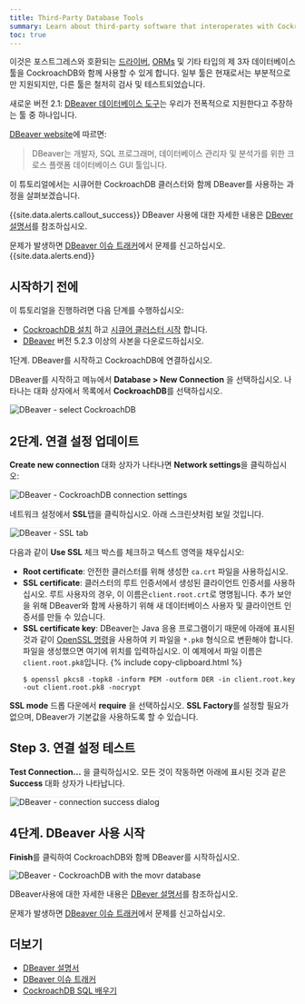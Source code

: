 ```yaml
---
title: Third-Party Database Tools
summary: Learn about third-party software that interoperates with CockroachDB.
toc: true
---
```


이것은 포스트그레스와 호환되는 [드라이버](build-an-app-with-cockroachdb.html), [ORMs](build-an-app-with-cockroachdb.html) 및 기타 타입의 제 3자 데이터베이스 툴을 CockroachDB와 함께 사용할 수 있게 합니다. 일부 툴은 현재로서는 부분적으로만 지원되지만, 다른 툴은 철저히 검사 및 테스트되었습니다.

<span class="version-tag">새로운 버전 2.1:</span> [DBeaver 데이터베이스 도구][dbeaver]는 우리가 전폭적으로 지원한다고 주장하는 툴 중 하나입니다.

[DBeaver website][dbeaver]에 따르면:

> DBeaver는 개발자, SQL 프로그래머, 데이터베이스 관리자 및 분석가를 위한 크로스 플랫폼 데이터베이스 GUI 툴입니다.

이 튜토리얼에서는 시큐어한 CockroachDB 클러스터와 함께 DBeaver를 사용하는 과정을 살펴보겠습니다.

{{site.data.alerts.callout_success}}
DBeaver 사용에 대한 자세한 내용은 [DBever 설명서](https://dbeaver.io/docs/)를 참조하십시오.

문제가 발생하면 [DBeaver 이슈 트래커](https://github.com/dbeaver/dbeaver/issues)에서 문제를 신고하십시오.
{{site.data.alerts.end}}

## 시작하기 전에

이 튜토리얼을 진행하려면 다음 단계를 수행하십시오:

- [CockroachDB 설치](install-cockroachdb.html) 하고 [시큐어 클러스터 시작](secure-a-cluster.html) 합니다.
- [DBeaver](https://dbeaver.io/download/) 버전 5.2.3 이상의 사본을 다운로드하십시오.

1단계. DBeaver를 시작하고 CockroachDB에 연결하십시오.

DBeaver를 시작하고 메뉴에서 **Database > New Connection** 을 선택하십시오. 나타나는 대화 상자에서 목록에서 **CockroachDB**를 선택하십시오.

<img src="{{ 'images/v2.1/dbeaver-01-select-cockroachdb.png' | relative_url }}" alt="DBeaver - select CockroachDB" style="border:1px solid #eee;max-width:100%" />

## 2단계. 연결 설정 업데이트

**Create new connection** 대화 상자가 나타나면 **Network settings**을 클릭하십시오:

<img src="{{ 'images/v2.1/dbeaver-02-cockroachdb-connection-settings.png' | relative_url }}" alt="DBeaver - CockroachDB connection settings" style="border:1px solid #eee;max-width:100%" />

네트워크 설정에서 **SSL**탭을 클릭하십시오. 아래 스크린샷처럼 보일 것입니다.

<img src="{{ 'images/v2.1/dbeaver-03-ssl-tab.png' | relative_url }}" alt="DBeaver - SSL tab" style="border:1px solid #eee;max-width:100%" />

다음과 같이 **Use SSL** 체크 박스를 체크하고 텍스트 영역을 채우십시오:

- **Root certificate**: 안전한 클러스터를 위해 생성한 `ca.crt` 파일을 사용하십시오.
- **SSL certificate**: 클러스터의 루트 인증서에서 생성된 클라이언트 인증서를 사용하십시오. 루트 사용자의 경우, 이 이름은`client.root.crt`로 명명됩니다. 추가 보안을 위해 DBeaver와 함께 사용하기 위해 새 데이터베이스 사용자 및 클라이언트 인증서를 만들 수 있습니다.
- **SSL certificate key**:  DBeaver는 Java 응용 프로그램이기 때문에 아래에 표시된 것과 같이 [OpenSSL 명령](https://wiki.openssl.org/index.php/Command_Line_Utilities#pkcs8_.2F_pkcs5)을 사용하여 키 파일을 `*.pk8` 형식으로 변환해야 합니다. 
파일을 생성했으면 여기에 위치를 입력하십시오. 이 예제에서 파일 이름은 `client.root.pk8`입니다.
    {% include copy-clipboard.html %}
    ~~~ console
    $ openssl pkcs8 -topk8 -inform PEM -outform DER -in client.root.key -out client.root.pk8 -nocrypt
    ~~~

**SSL mode** 드롭 다운에서 **require** 을 선택하십시오. **SSL Factory**를 설정할 필요가 없으며, DBeaver가 기본값을 사용하도록 할 수 있습니다.


## Step 3. 연결 설정 테스트

**Test Connection...** 을 클릭하십시오. 모든 것이 작동하면 아래에 표시된 것과 같은 **Success** 대화 상자가 나타납니다.

<img src="{{ 'images/v2.1/dbeaver-04-connection-success-dialog.png' | relative_url }}" alt="DBeaver - connection success dialog" style="border:1px solid #eee;max-width:100%" />

## 4단계. DBeaver 사용 시작

**Finish**를 클릭하여 CockroachDB와 함께 DBeaver를 시작하십시오.

<img src="{{ 'images/v2.1/dbeaver-05-movr.png' | relative_url }}" alt="DBeaver - CockroachDB with the movr database" style="max-width:100%" />

DBeaver사용에 대한 자세한 내용은 [DBever 설명서](https://dbeaver.io/docs/)를 참조하십시오.

문제가 발생하면 [DBeaver 이슈 트래커](https://github.com/dbeaver/dbeaver/issues)에서 문제를 신고하십시오.

## 더보기

+ [DBeaver 설명서](https://dbeaver.io/docs/)
+ [DBeaver 이슈 트래커](https://github.com/dbeaver/dbeaver/issues)
+ [CockroachDB SQL 배우기](learn-cockroachdb-sql.html)

<!-- Reference Links -->

[dbeaver]: https://dbeaver.io
